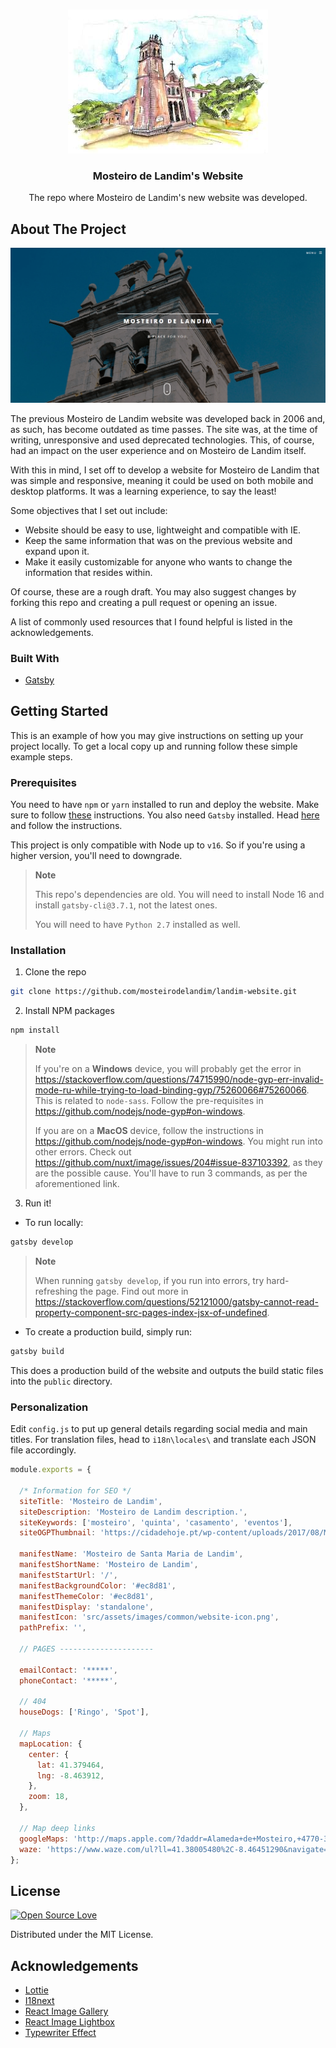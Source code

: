 <!-- PROJECT SHIELDS -->
<!--
*** I'm using markdown "reference style" links for readability.
*** Reference links are enclosed in brackets [ ] instead of parentheses ( ).
*** See the bottom of this document for the declaration of the reference variables
*** for contributors-url, forks-url, etc. This is an optional, concise syntax you may use.
*** https://www.markdownguide.org/basic-syntax/#reference-style-links
-->

<!-- PROJECT LOGO -->
<br />
<p align="center">
  <a href="https://github.com/LuchoTurtle/landim-website">
    <img src="./rm_images/logo.jpg" alt="Landim Logo">
  </a>

  <h3 align="center">Mosteiro de Landim's Website</h3>

  <p align="center">
    The repo where Mosteiro de Landim's new website was developed.
  </p>
</p>


<!-- ABOUT THE PROJECT -->
## About The Project

[![Website Screen Shot][product-screenshot]]()

The previous Mosteiro de Landim website was developed back in 2006 and, as such, has become outdated as time passes. The site was, at the time of writing, unresponsive and used deprecated technologies. This, of course, had an impact on the user experience and on Mosteiro de Landim itself.

With this in mind, I set off to develop a website for Mosteiro de Landim that was simple and responsive, meaning it could be used on both mobile and desktop platforms. It was a learning experience, to say the least!

Some objectives that I set out include:
* Website should be easy to use, lightweight and compatible with IE.
* Keep the same information that was on the previous website and expand upon it.
* Make it easily customizable for anyone who wants to change the information that resides within.

Of course, these are a rough draft. You may also suggest changes by forking this repo and creating a pull request or opening an issue.

A list of commonly used resources that I found helpful is listed in the acknowledgements.

### Built With
* [Gatsby](https://www.gatsbyjs.org/)


<!-- GETTING STARTED -->
## Getting Started

This is an example of how you may give instructions on setting up your project locally.
To get a local copy up and running follow these simple example steps.

### Prerequisites
You need to have `npm` or `yarn` installed to run and deploy the website.
Make sure to follow [these](https://www.npmjs.com/get-npm) instructions.
You also need `Gatsby` installed. Head [here](https://www.gatsbyjs.org/tutorial/part-zero/#using-the-gatsby-cli) and follow the instructions. 

This project is only compatible with Node up to `v16`. So if you're using a higher version, you'll need to downgrade.

> **Note**
>
> This repo's dependencies are old.
> You will need to install Node 16 and install `gatsby-cli@3.7.1`, not the latest ones.
>
> You will need to have `Python 2.7` installed as well.

### Installation

1. Clone the repo
```sh
git clone https://github.com/mosteirodelandim/landim-website.git
```
2. Install NPM packages
```sh
npm install
```

> **Note**
>
> If you're on a **Windows** device,
> you will probably get the error in https://stackoverflow.com/questions/74715990/node-gyp-err-invalid-mode-ru-while-trying-to-load-binding-gyp/75260066#75260066.
> This is related to `node-sass`. Follow the pre-requisites in https://github.com/nodejs/node-gyp#on-windows.
> 
> 
> If you are on a **MacOS** device, follow the instructions in https://github.com/nodejs/node-gyp#on-windows.
> You might run into other errors.
> Check out https://github.com/nuxt/image/issues/204#issue-837103392, as they are the possible cause.
> You'll have to run 3 commands, as per the aforementioned link.

3. Run it!

- To run locally:
```sh
gatsby develop
```


> **Note**
>
> When running `gatsby develop`, if you run into errors, try hard-refreshing the page. 
> Find out more in https://stackoverflow.com/questions/52121000/gatsby-cannot-read-property-component-src-pages-index-jsx-of-undefined.


- To create a production build, simply run:
```sh
gatsby build
```

This does a production build of the website and outputs the build static files into the ```public``` directory.

### Personalization

Edit `config.js` to put up general details regarding social media and main titles. For translation files, head to ```i18n\locales\``` and translate each JSON file accordingly.

```javascript
module.exports = {

  /* Information for SEO */
  siteTitle: 'Mosteiro de Landim',
  siteDescription: 'Mosteiro de Landim description.',
  siteKeywords: ['mosteiro', 'quinta', 'casamento', 'eventos'],
  siteOGPThumbnail: 'https://cidadehoje.pt/wp-content/uploads/2017/08/Mosteiro-de-Landim.jpg',

  manifestName: 'Mosteiro de Santa Maria de Landim',
  manifestShortName: 'Mosteiro de Landim',
  manifestStartUrl: '/',
  manifestBackgroundColor: '#ec8d81',
  manifestThemeColor: '#ec8d81',
  manifestDisplay: 'standalone',
  manifestIcon: 'src/assets/images/common/website-icon.png',
  pathPrefix: '',

  // PAGES ---------------------

  emailContact: '*****',
  phoneContact: '*****',

  // 404
  houseDogs: ['Ringo', 'Spot'],

  // Maps
  mapLocation: {
    center: {
      lat: 41.379464,
      lng: -8.463912,
    },
    zoom: 18,
  },

  // Map deep links
  googleMaps: 'http://maps.apple.com/?daddr=Alameda+de+Mosteiro,+4770-328+Vila+Nova+de+Famalicão&dirflg=d&t=m',
  waze: 'https://www.waze.com/ul?ll=41.38005480%2C-8.46451290&navigate=yes',
};

```



<!-- LICENSE -->
## License

[![Open Source Love](https://badges.frapsoft.com/os/mit/mit.svg?v=102)](LICENSE)

Distributed under the MIT License.



<!-- ACKNOWLEDGEMENTS -->
## Acknowledgements
* [Lottie](https://github.com/felippenardi/lottie-react-web)
* [I18next](https://github.com/i18next/react-i18next)
* [React Image Gallery](https://github.com/xiaolin/react-image-gallery)
* [React Image Lightbox](https://github.com/frontend-collective/react-image-lightbox)
* [Typewriter Effect](https://www.npmjs.com/package/typewriter-effect)


<!-- MARKDOWN LINKS & IMAGES -->
<!-- https://www.markdownguide.org/basic-syntax/#reference-style-links -->
[product-screenshot]: rm_images/landing_page.png
